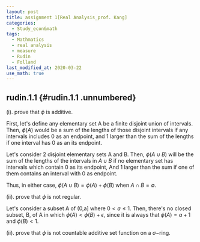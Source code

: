 ```yaml
---
layout: post
title: assignment 1[Real Analysis_prof. Kang]
categories:
  - Study_econ&math
tags:
  - Mathmatics
  - real analysis
  - measure
  - Rudin
  - Folland
last_modified_at: 2020-03-22
use_math: true
---
```


rudin.1.1 {#rudin.1.1 .unnumbered}
---------

(i). prove that $\phi$ is additive.

First, let's define any elementary set A be a finite disjoint union of
intervals. Then, $\phi(A)$ would be a sum of the lengths of those
disjoint intervals if any intervals includes 0 as an endpoint, and 1
larger than the sum of the lengths if one interval has 0 as an its
endpoint.

Let's consider 2 disjoint elementary sets A and B. Then, $\phi(A\cup B)$
will be the sum of the lengths of the intervals in $A\cup B$ if no
elementary set has intervals which contain 0 as its endpoint, And 1
larger than the sum if one of them contains an interval with 0 as
endpoint.

Thus, in either case, $\phi(A\cup B) = \phi(A) + \phi(B)$ when
$A\cap B = \emptyset$.

(ii). prove that $\phi$ is not regular.

Let's consider a subset A of (0,a\] where $0<a\leq 1$. Then, there's no
closed subset, B, of A in which $\phi(A) < \phi(B) + \epsilon$, since it
is always that $\phi(A) = a+1$ and $\phi(B) < 1$.

(ii). prove that $\phi$ is not countable additive set function on a
$\sigma-$ring.